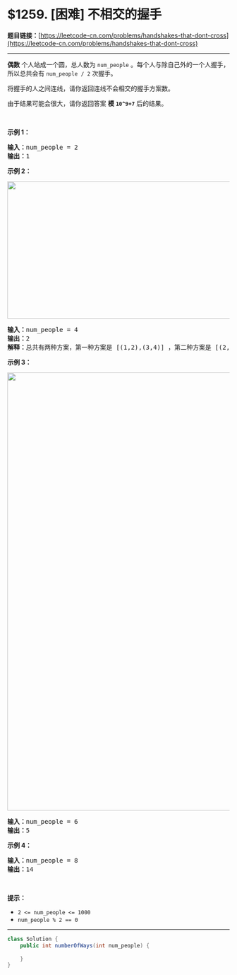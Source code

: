 # $1259. [困难] 不相交的握手

**题目链接：**[https://leetcode-cn.com/problems/handshakes-that-dont-cross](https://leetcode-cn.com/problems/handshakes-that-dont-cross)

---

<div class="content__1Y2H">
 <div class="notranslate">
  <p><strong>偶数</strong>&nbsp;个人站成一个圆，总人数为&nbsp;<code>num_people</code>&nbsp;。每个人与除自己外的一个人握手，所以总共会有&nbsp;<code>num_people / 2</code>&nbsp;次握手。</p> 
  <p>将握手的人之间连线，请你返回连线不会相交的握手方案数。</p> 
  <p>由于结果可能会很大，请你返回答案 <strong>模</strong>&nbsp;<strong><code>10^9+7</code></strong>&nbsp;后的结果。</p> 
  <p>&nbsp;</p> 
  <p><strong>示例 1：</strong></p> 
  <pre class="language-text"><strong>输入：</strong>num_people = 2
<strong>输出：</strong>1
</pre> 
  <p><strong>示例 2：</strong></p> 
  <p><img style="height: 311px; width: 651px;" src="/aliyun-lc-upload/uploads/2019/11/16/5125_example_2.png" alt=""></p> 
  <pre class="language-text"><strong>输入：</strong>num_people = 4
<strong>输出：</strong>2
<strong>解释：</strong>总共有两种方案，第一种方案是 [(1,2),(3,4)] ，第二种方案是 [(2,3),(4,1)] 。
</pre> 
  <p><strong>示例 3：</strong></p> 
  <p><img style="height: 992px; width: 664px;" src="/aliyun-lc-upload/uploads/2019/11/16/5125_example_3.png" alt=""></p> 
  <pre class="language-text"><strong>输入：</strong>num_people = 6
<strong>输出：</strong>5
</pre> 
  <p><strong>示例 4：</strong></p> 
  <pre class="language-text"><strong>输入：</strong>num_people = 8
<strong>输出：</strong>14
</pre> 
  <p>&nbsp;</p> 
  <p><strong>提示：</strong></p> 
  <ul> 
   <li><code>2 &lt;= num_people &lt;= 1000</code></li> 
   <li><code>num_people % 2 == 0</code></li> 
  </ul> 
 </div>
</div>

---

```java
class Solution {
    public int numberOfWays(int num_people) {
        
    }
}
```